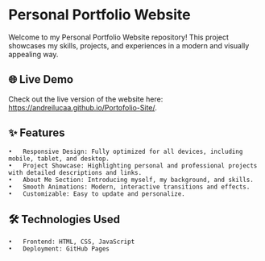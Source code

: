 # Personal Portfolio Website

Welcome to my Personal Portfolio Website repository! This project showcases my skills, projects, and experiences in a modern and visually appealing way.

## 🌐 Live Demo

Check out the live version of the website here: https://andreilucaa.github.io/Portofolio-Site/.

## ✨ Features
	•	Responsive Design: Fully optimized for all devices, including mobile, tablet, and desktop.
	•	Project Showcase: Highlighting personal and professional projects with detailed descriptions and links.
	•	About Me Section: Introducing myself, my background, and skills.
	•	Smooth Animations: Modern, interactive transitions and effects.
	•	Customizable: Easy to update and personalize.

## 🛠️ Technologies Used
	•	Frontend: HTML, CSS, JavaScript
	•	Deployment: GitHub Pages
